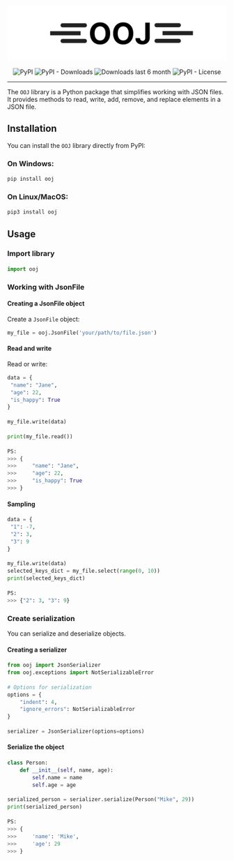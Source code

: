 <div align="center">
    <picture>
        <source media="(prefers-color-scheme: dark)" srcset="doc/images/libDarkImage.png">
        <img src="./doc/images/libLightImage.png">
    </picture>

![PyPI](https://img.shields.io/pypi/v/ooj)
![PyPI - Downloads](https://img.shields.io/pypi/dm/ooj?color=green&label=downloads)
![Downloads last 6 month](https://static.pepy.tech/personalized-badge/ooj?period=total&units=international_system&left_color=grey&right_color=green&left_text=downloads%20last%206%20month)
![PyPI - License](https://img.shields.io/badge/license-Apache2.0-blue)
</div>

---

The `OOJ` library is a Python package that simplifies working with JSON files. It provides methods to read, write, add, remove, and replace elements in a JSON file.

## Installation

You can install the `OOJ` library directly from PyPI:

### On Windows:
```bash
pip install ooj
```

### On Linux/MacOS:
```bash
pip3 install ooj
```

## Usage
### Import library
```python
import ooj
```

### Working with JsonFile
#### Creating a JsonFile object
Create a `JsonFile` object:
```python
my_file = ooj.JsonFile('your/path/to/file.json')
```

#### Read and write
Read or write:
```python
data = {
 "name": "Jane",
 "age": 22,
 "is_happy": True
}

my_file.write(data)

print(my_file.read())

PS:
>>> {
>>>     "name": "Jane",
>>>     "age": 22,
>>>     "is_happy": True
>>> }
```

#### Sampling
```python
data = {
 "1": -7,
 "2": 3,
 "3": 9
}

my_file.write(data)
selected_keys_dict = my_file.select(range(0, 10))
print(selected_keys_dict)

PS:
>>> {"2": 3, "3": 9}
```

### Create serialization
You can serialize and deserialize objects.
#### Creating a serializer
```python
from ooj import JsonSerializer
from ooj.exceptions import NotSerializableError

# Options for serialization
options = {
    "indent": 4,
    "ignore_errors": NotSerializableError
}

serializer = JsonSerializer(options=options)
```

#### Serialize the object
```python
class Person:
    def __init__(self, name, age):
        self.name = name
        self.age = age

serialized_person = serializer.serialize(Person("Mike", 29))
print(serialized_person)

PS:
>>> {
>>>     'name': 'Mike',
>>>     'age': 29
>>> }
```